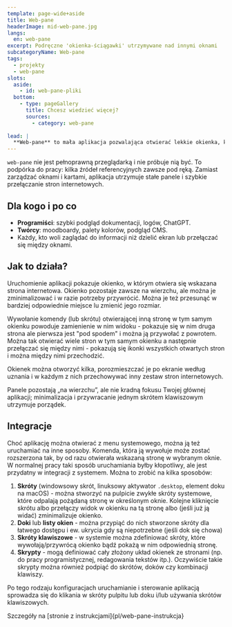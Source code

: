 ```yaml
---
template: page-wide+aside
title: Web-pane
headerImage: mid-web-pane.jpg
langs:
  en: web-pane
excerpt: Podręczne 'okienka-ściągawki' utrzymywane nad innymi oknami
subcategoryName: Web-pane
tags:
  - projekty
  - web-pane
slots:
  aside:
    - id: web-pane-pliki
  bottom:
    - type: pageGallery
      title: Chcesz wiedzieć więcej?
      sources:
        - category: web-pane
        
lead: |
  **Web-pane** to mała aplikacja pozwalająca otwierać lekkie okienka, które pozostają zawsze na wierzchu, ponad innymi oknami. W oknach tych można otworzyć różne strony internetowe, po kilka w każdym oknie i wygodnie przełączać się między nimi. W zamierzeniu jest to narzędzie, które pozwala utrzymywać na widoku tekst referencyjny (np. dokumentację, logi, ChatGPT) podczas pracy w innych oknach. Może też mieć jednak inne zastosowania, np. utrzymywać otwarte niewielkie okienko translatora czy komunikatora.
---
```

`web-pane` nie jest pełnoprawną przeglądarką i nie próbuje nią być. To podpórka do pracy: kilka źródeł referencyjnych zawsze pod ręką. Zamiast zarządzać oknami i kartami, aplikacja utrzymuje stałe panele i szybkie przełączanie stron internetowych.

## Dla kogo i po co

- **Programiści**: szybki podgląd dokumentacji, logów, ChatGPT.
- **Twórcy**: moodboardy, palety kolorów, podgląd CMS.
- Każdy, kto woli zaglądać do informacji niż dzielić ekran lub przełączać się między oknami.

## Jak to działa?

Uruchomienie aplikacji pokazuje okienko, w którym otwiera się wskazana strona internetowa. Okienko pozostaje zawsze na wierzchu, ale można je zminimalizować i w razie potrzeby przywrócić. Można je też przesunąć w bardziej odpowiednie miejsce lu zmienić jego rozmiar.

<block id="web-pane" type="media" template="lightbox-image" src="web-pane.png" title="Po prawej stronie wiszące okienko Web-pane, po bokach doki Planka pokazujące w tym okienku zdefiniowane strony internetowe" />

Wywołanie komendy (lub skrótu) otwierającej inną stronę w tym samym okienku powoduje zamienienie w nim widoku - pokazuje się w nim druga strona ale pierwsza jest "pod spodem" i można ją przywołać z powrotem. Można tak otwierać wiele stron w tym samym okienku a następnie przełączać się między nimi - pokazują się ikonki wszystkich otwartych stron i można między nimi przechodzić.

<block id="web-pane" type="media" template="lightbox-image" src="web-pane-switcher.png" title="Po prawej stronie wiszące okienko Web-pane, po bokach doki Planka pokazujące w tym okienku zdefiniowane strony internetowe" />

Okienek można otworzyć kilka, porozmieszczać je po ekranie według uznania i w każdym z nich przechowywać inny zestaw stron internetowych.

<block id="web-pane" type="media" template="lightbox-image" src="web-pane-2-panes.png" title="Po prawej stronie wiszące okienko Web-pane, po bokach doki Planka pokazujące w tym okienku zdefiniowane strony internetowe" />

Panele pozostają „na wierzchu”, ale nie kradną fokusu Twojej głównej aplikacji; minimalizacja i przywracanie jednym skrótem klawiszowym utrzymuje porządek.

## Integracje

Choć aplikację można otwierać z menu systemowego, można ją też uruchamiać na inne sposoby. Komenda, która ją wywołuje może zostać rozszerzona tak, by od razu otwierała wskazaną stronę w wybranym oknie. W normalnej pracy taki sposób uruchamiania byłby kłopotliwy, ale jest przydatny w integracji z systemem. Można to zrobić na kilka sposobów:
1. **Skróty** (windowsowy skrót, linuksowy aktywator `.desktop`, element doku na macOS) - można stworzyć na pulpicie zwykłe skróty systemowe, które odpalają pożądaną stronę w określonym oknie. Kolejne kliknięcie skrótu albo przełączy widok w okienku na tą stronę albo (jeśli już ją widać) zminimalizuje okienko.
2. **Doki** lub **listy okien** - można przypiąć do nich stworzone skróty dla łatwego dostępu i ew. ukrycia gdy są niepotrzebne (jeśli dok się chowa)
3. **Skróty klawiszowe** - w systemie można zdefiniować skróty, które wywołają/przywrócą okienko bądź pokażą w nim odpowiednią stronę.
4. **Skrypty** - mogą definiować cały złożony układ okienek ze stronami (np. do pracy programistycznej, redagowania tekstów itp.). Oczywiście takie skrypty można również podpiąć do skrótów, doków czy kombinacji klawiszy.

Po tego rodzaju konfiguracjach uruchamianie i sterowanie aplikacją sprowadza się do klikania w skróty pulpitu lub doku i/lub używania skrótów klawiszowych.

Szczegóły na [stronie z instrukcjami]{pl/web-pane-instrukcja}
